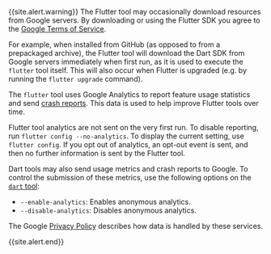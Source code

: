 {{site.alert.warning}}
  The Flutter tool may occasionally download resources from Google servers.
  By downloading or using the Flutter SDK you agree to the [Google Terms of Service][].

  For example, when installed from GitHub (as opposed to from a prepackaged archive),
  the Flutter tool will download the Dart SDK from Google servers immediately when
  first run, as it is used to execute the `flutter` tool itself. This will also
  occur when Flutter is upgraded (e.g. by running the `flutter upgrade` command).

  The `flutter` tool uses Google Analytics to report feature usage
  statistics and send [crash reports][]. This data is used to help improve Flutter
  tools over time.

  Flutter tool analytics are not sent on the very first run. To disable
  reporting, run `flutter config --no-analytics`. To display the current
  setting, use `flutter config`. If you opt out of analytics, an opt-out
  event is sent, and then no further information is sent by the
  Flutter tool.
  
  Dart tools may also send usage metrics and crash reports to Google.
  To control the submission of these metrics, use the following options on the
  [`dart` tool][]:

   * `--enable-analytics`: Enables anonymous analytics.
   * `--disable-analytics`: Disables anonymous analytics.

  The Google [Privacy Policy][] describes how data is handled by these services.

  [Google Terms of Service]: https://policies.google.com/terms
  [Privacy Policy]: https://policies.google.com/privacy
  [crash reports]: {{site.repo.flutter}}/wiki/Flutter-CLI-crash-reporting
  [`dart` tool]: {{site.dart-site}}/tools/dart-tool
{{site.alert.end}}
